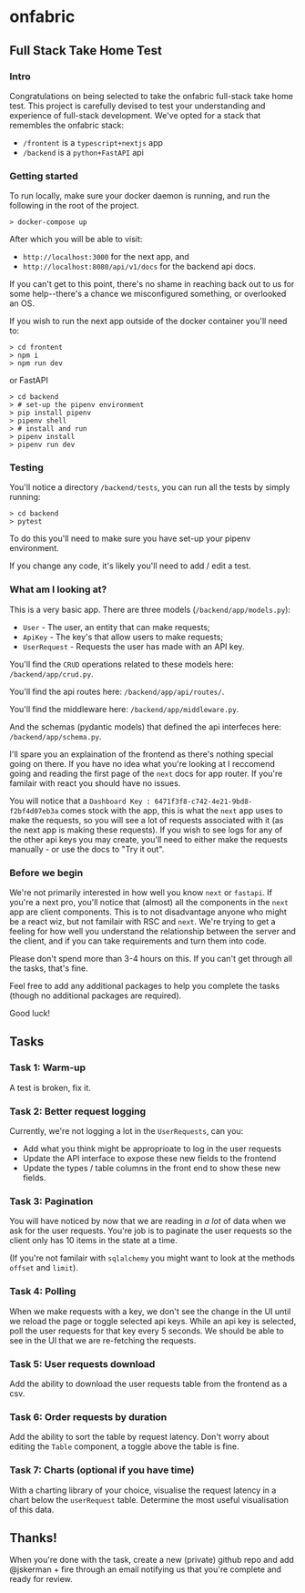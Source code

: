 # onfabric

## Full Stack Take Home Test

### Intro

Congratulations on being selected to take the onfabric full-stack take home test. This project is carefully devised to test your understanding and experience of full-stack development. We've opted for a stack that remembles the onfabric stack:

- `/frontent` is a `typescript+nextjs` app
- `/backend` is a `python+FastAPI` api

### Getting started

To run locally, make sure your docker daemon is running, and run the following in the root of the project.
```
> docker-compose up
```

After which you will be able to visit:

- `http://localhost:3000` for the next app, and
- `http://localhost:8080/api/v1/docs` for the backend api docs.

If you can't get to this point, there's no shame in reaching back out to us for some help--there's a chance we misconfigured something, or overlooked an OS.

If you wish to run the next app outside of the docker container you'll need to:

```
> cd frontent
> npm i
> npm run dev
```

or FastAPI

```
> cd backend
> # set-up the pipenv environment
> pip install pipenv
> pipenv shell
> # install and run
> pipenv install
> pipenv run dev
```

### Testing

You'll notice a directory `/backend/tests`, you can run all the tests by simply running:

```
> cd backend
> pytest
```

To do this you'll need to make sure you have set-up your pipenv environment.

If you change any code, it's likely you'll need to add / edit a test.

### What am I looking at?

This is a very basic app. There are three models (`/backend/app/models.py`):

- `User` - The user, an entity that can make requests;
- `ApiKey` - The key's that allow users to make requests;
- `UserRequest` - Requests the user has made with an API key.

You'll find the `CRUD` operations related to these models here: `/backend/app/crud.py`.

You'll find the api routes here: `/backend/app/api/routes/`.

You'll find the middleware here: `/backend/app/middleware.py`.

And the schemas (pydantic models) that defined the api interfeces here: `/backend/app/schema.py`.

I'll spare you an explaination of the frontend as there's nothing special going on there. If you have no idea what you're looking at I reccomend going and reading the first page of the `next` docs for app router. If you're familair with react you should have no issues.

You will notice that a `Dashboard Key : 6471f3f8-c742-4e21-9bd8-f2bf4d07eb3a` comes stock with the app, this is what the `next` app uses to make the requests, so you will see a lot of requests associated with it (as the next app is making these requests). If you wish to see logs for any of the other api keys you may create, you'll need to either make the requests manually - or use the docs to "Try it out".

### Before we begin

We're not primarily interested in how well you know `next` or `fastapi`. If you're a next pro, you'll notice that (almost) all the components in the `next` app are client components. This is to not disadvantage anyone who might be a react wiz, but not familair with RSC and `next`. We're trying to get a feeling for how well you understand the relationship between the server and the client, and if you can take requirements and turn them into code.

Please don't spend more than 3-4 hours on this. If you can't get through all the tasks, that's fine.

Feel free to add any additional packages to help you complete the tasks (though no additional packages are required).

Good luck!

## Tasks

### Task 1: Warm-up

A test is broken, fix it.

### Task 2: Better request logging

Currently, we're not logging a lot in the `UserRequests`, can you:

- Add what you think might be approprioate to log in the user requests
- Update the API interface to expose these new fields to the frontend
- Update the types / table columns in the front end to show these new fields.

### Task 3: Pagination

You will have noticed by now that we are reading in _a lot_ of data when we ask for the user requests. You're job is to paginate the user requests so the client only has 10 items in the state at a time.

(If you're not familair with `sqlalchemy` you might want to look at the methods `offset` and `limit`).

### Task 4: Polling

When we make requests with a key, we don't see the change in the UI until we reload the page or toggle selected api keys. While an api key is selected, poll the user requests for that key every 5 seconds. We should be able to see in the UI that we are re-fetching the requests.

### Task 5: User requests download

Add the ability to download the user requests table from the frontend as a csv.

### Task 6: Order requests by duration

Add the ability to sort the table by request latency. Don't worry about editing the `Table` component, a toggle above the table is fine.

### Task 7: Charts (optional if you have time)

With a charting library of your choice, visualise the request latency in a chart below the `userRequest` table. Determine the most useful visualisation of this data.

## Thanks!
When you're done with the task, create a new (private) github repo and add @jskerman + fire through an email notifying us that you're complete and ready for review.

